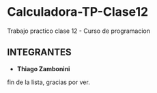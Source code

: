 # Calculadora-TP-Clase12
Trabajo practico clase 12 - Curso de programacion

## INTEGRANTES 

* **Thiago Zambonini**

fin de la lista, gracias por ver.
